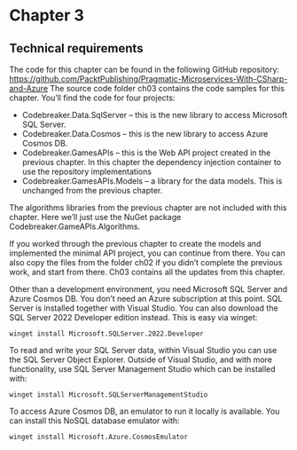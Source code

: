 # Chapter 3

## Technical requirements

The code for this chapter can be found in the following GitHub repository: https://github.com/PacktPublishing/Pragmatic-Microservices-With-CSharp-and-Azure
The source code folder ch03 contains the code samples for this chapter. You’ll find the code for four projects:

* Codebreaker.Data.SqlServer – this is the new library to access Microsoft SQL Server.
* Codebreaker.Data.Cosmos – this is the new library to access Azure Cosmos DB.
* Codebreaker.GamesAPIs – this is the Web API project created in the previous chapter. In this chapter the dependency injection container to use the repository implementations 
* Codebreaker.GamesAPIs.Models – a library for the data models. This is unchanged from the previous chapter.

The algorithms libraries from the previous chapter are not included with this chapter. Here we’ll just use the NuGet package Codebreaker.GameAPIs.Algorithms.

If you worked through the previous chapter to create the models and implemented the minimal API project, you can continue from there.  You can also copy the files from the folder ch02 if you didn’t complete the previous work, and start from there. Ch03 contains all the updates from this chapter.

Other than a development environment, you need Microsoft SQL Server and Azure Cosmos DB. You don’t need an Azure subscription at this point. SQL Server is installed together with Visual Studio. You can also download the SQL Server 2022 Developer edition instead. This is easy via winget:

`winget install Microsoft.SQLServer.2022.Developer`

To read and write your SQL Server data, within Visual Studio you can use the SQL Server Object Explorer. Outside of Visual Studio, and with more functionality, use SQL Server Management Studio which can be installed with:

`winget install Microsoft.SQLServerManagementStudio`

To access Azure Cosmos DB, an emulator to run it locally is available. You can install this NoSQL database emulator with:

`winget install Microsoft.Azure.CosmosEmulator`
